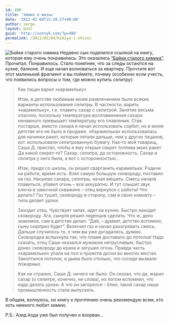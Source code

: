 ```yaml
---
id: 480
title: 'Химия и жизнь'
date: '2011-02-04T15:28:27+00:00'
author: serge
layout: post
guid: 'http://sotnyk.com/?p=480'
permalink: /2011/02/04/himiya-i-zhizn/
---
```


![Байки старого химика](http://localhost/wp-content/uploads/2011/02/bajki-185x300.jpg "Байки старого химика") Недавно сын поделился ссылкой на книгу, которая ему очень понравилась. Это оказались [“Байки старого химика”](http://bookz.ru/authors/o-palek/baiki-st_273.html). Прочитал. Понравилось. Стало понятнее, что за следы остаются на кухне, балконе. И еще начал волноваться за квартиру. Прочтите вот этот маленький фрагмент и вы поймете, почему (особенно если учесть, что появились вопросы о том, где можно купить селитру):

> Как пацан варил «карамельку»
> 
> Итак, в детстве любимым моим развлечением были всякие варианты использования селитры. В частности, варить «карамельку», т.е. плавить сахар с селитрой. Занятие весьма опасное, поскольку температура воспламенения сахара ненамного превышает температуру его плавления. Став постарше, вместо сахара я начал использовать сорбит, но в моем детстве его не было в продаже. «Карамелька» использовалась для начинки ракет, которые летали дальше, чем у других пацанов, кот. использовали селитрованную бумагу. Как-то мой товарищ, Саша Д. пристал, чтобы я ему открыл секрет топлива моих ракет. Да какой секрет-то? Сахар, селитра, да осторожность. Сахар и селитра у него была, а вот с осторожностью…
> 
> Итак, придя со школы, он решил сварганить карамельки. Родичи на работе, время есть. Взял самую большую сковороду, поставил на газ. Насыпал сахара, селитры, начал мешать. Смесь начала плавиться, убавил огонь – все аккуратно. И тут слышит звук ключа в замочной скважине – отец вернулся с работы! Что делать? Газ тушит, сковороду в сторону, сам в свою комнату – типа делает уроки.
> 
> Заходит отец. Чувствует запах, идет на кухню. Быстро находит сковороду. Ага, сынуля решил леденцов сделать. Что ж, дело знакомое, сам в детстве делал. “Дай, – думает, детство вспомню, сыну сюрприз будет”. Включил газ и начал разогревать смесь. Дальше случилось то, о чем вы уже догадались, думаю. Сковородка вспыхнула так, что пламя доставало до потолка! Надо сказать, отец Саши оказался мужиком нетрусливым, быстро донес сковороду до крана и затушил огонь. Правда часть «карамельки» упала на пол и прожгла доски во многих местах. Закоптился потолок, и дыма было столько, что соседи вызвали пожарных.
> 
> Как ни странно, Саше Д. ничего не было. Он сказал, что да, жарил сахар (о селитре, конечно, ни слова), но потом вспомнил, что надо делать уроки. А что он загорелся – блин, такой сахар наша промышленность стала выпускать.

В общем, волнуюсь, но книгу к прочтению очень рекомендую всем, кто хоть немного любит химию.

P.S.: Азид йода уже был получен и взорван…